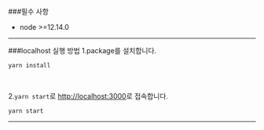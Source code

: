 ###필수 사항
- node >=12.14.0
---
###localhost 실행 방법
1.package를 설치합니다.
```shell script
yarn install
```

<br />

2.`yarn start`로 [http://localhost:3000](http://localhost:3000)로 접속합니다.
```shell script
yarn start
``` 
---

